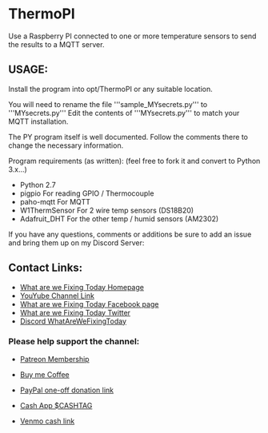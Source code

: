 # ThermoPI
Use a Raspberry PI connected to one or more temperature sensors to send the results to a MQTT server.

## USAGE:

Install the program into opt/ThermoPI or any suitable location.

You will need to rename the file '''sample_MYsecrets.py''' to '''MYsecrets.py'''
Edit the contents of '''MYsecrets.py''' to match your MQTT installation.



The PY program itself is well documented.
Follow the comments there to change the necessary information.

Program requirements (as written):  (feel free to fork it and convert to Python 3.x...)
+ Python 2.7 
+ pigpio            For reading GPIO / Thermocouple
+ paho-mqtt         For MQTT
+ W1ThermSensor     For 2 wire temp sensors (DS18B20)
+ Adafruit_DHT      For the other temp / humid sensors (AM2302)

If you have any questions, comments or additions be sure to add an issue and bring them up on my Discord Server: 

## Contact Links:
* [What are we Fixing Today Homepage](https://www.WhatAreWeFixing.Today/)
* [YouYube Channel Link](https://bit.ly/WhatAreWeFixingTodaysYT)
* [What are we Fixing Today Facebook page](https://bit.ly/WhatAreWeFixingTodayFB)
* [What are we Fixing Today Twitter](https://bit.ly/WhatAreWeFixingTodayTW)
* [Discord WhatAreWeFixingToday](https://discord.gg/Uhmhu3B)

### Please help support the channel:

* [Patreon Membership](https://www.patreon.com/WhatAreWeFixingToday)

* [Buy me Coffee](https://www.buymeacoffee.com/SirGoodenough)
* [PayPal one-off donation link](https://www.paypal.me/SirGoodenough)
* [Cash App \$CASHTAG](https://cash.me/$SirGoodenough)
* [Venmo cash link](https://venmo.com/SirGoodenough)
